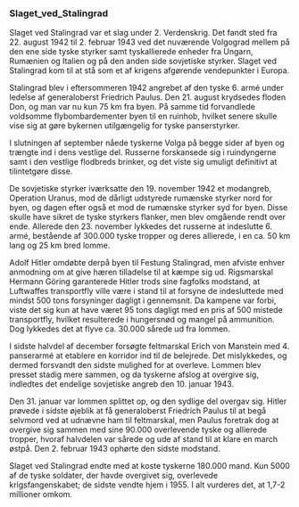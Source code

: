 ### Slaget_ved_Stalingrad


Slaget ved Stalingrad var et slag under 2. Verdenskrig. Det fandt sted fra 22. august 1942 til 2. februar 1943 ved det nuværende Volgograd mellem på den ene side tyske styrker samt tyskallierede enheder fra Ungarn, Rumænien og Italien og på den anden side sovjetiske styrker. Slaget ved Stalingrad kom til at stå som et af krigens afgørende vendepunkter i Europa.

Stalingrad blev i eftersommeren 1942 angrebet af den tyske 6. armé under ledelse af generaloberst Friedrich Paulus. Den 21. august krydsedes floden Don, og man var nu kun 75 km fra byen. På samme tid forvandlede voldsomme flybombardementer byen til en ruinhob, hvilket senere skulle vise sig at gøre bykernen utilgængelig for tyske panserstyrker.

I slutningen af september nåede tyskerne Volga på begge sider af byen og trængte ind i dens vestlige del. Russerne forskansede sig i ruindyngerne samt i den vestlige flodbreds brinker, og det viste sig umuligt definitivt at tilintetgøre disse.

De sovjetiske styrker iværksatte den 19. november 1942 et modangreb, Operation Uranus, mod de dårligt udstyrede rumænske styrker nord for byen, og dagen efter også et mod de rumænske styrker syd for byen. Disse skulle have sikret de tyske styrkers flanker, men blev omgående rendt over ende. Allerede den 23. november lykkedes det russerne at indeslutte 6. armé, bestående af 300.000 tyske tropper og deres allierede, i en ca. 50 km lang og 25 km bred lomme.

Adolf Hitler omdøbte derpå byen til Festung Stalingrad, men afviste enhver anmodning om at give hæren tilladelse til at kæmpe sig ud. Rigsmarskal Hermann Göring garanterede Hitler trods sine fagfolks modstand, at Luftwaffes transportfly ville være i stand til at forsyne de indesluttede med mindst 500 tons forsyninger dagligt i gennemsnit. Da kampene var forbi, viste det sig kun at have været 95 tons dagligt med en pris af 500 mistede transportfly, hvilket resulterede i hungersnød og mangel på ammunition. Dog lykkedes det at flyve ca. 30.000 sårede ud fra lommen.

I sidste halvdel af december forsøgte feltmarskal Erich von Manstein med 4. panserarmé at etablere en korridor ind til de belejrede. Det mislykkedes, og dermed forsvandt den sidste mulighed for at overleve. Lommen blev presset stadig mere sammen, og da tyskerne afslog at overgive sig, indledtes det endelige sovjetiske angreb den 10. januar 1943.

Den 31. januar var lommen splittet op, og den sydlige del overgav sig. Hitler prøvede i sidste øjeblik at få generaloberst Friedrich Paulus til at begå selvmord ved at udnævne ham til feltmarskal, men Paulus foretrak dog at overgive sig sammen med sine 90.000 overlevende tyske og allierede tropper, hvoraf halvdelen var sårede og ude af stand til at klare en march østpå. Den 2. februar 1943 ophørte den sidste modstand.

Slaget ved Stalingrad endte med at koste tyskerne 180.000 mand. Kun 5000 af de tyske soldater, der havde overgivet sig, overlevede krigsfangenskabet; de sidste vendte hjem i 1955. I alt vurderes det, at 1,7-2 millioner omkom.